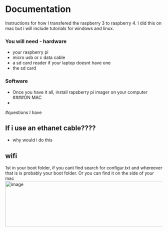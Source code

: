 # Documentation
Instructions for how I transfered the raspberry 3 to raspberry 4. I did this on mac but i will include tutorials for windows and linux.
### You will need - hardware
- your raspberry pi
- micro usb or c data cable
- a sd card reader if your laptop doesnt have one
- the sd card

### Software
- Once you have it all, install rapsberry pi imager on your computer 
####ON MAC
- 
#questions I have
## If i use an ethanet cable????
- why would i do this


## wifi
1st in your boot folder, if you cant find search for configur.txt and whereever that is is probably your boot folder. Or you can find it on the side of your mac
<img width="576" height="147" alt="image" src="https://github.com/user-attachments/assets/d75a443f-0a7d-430e-a30d-9376774c0509" />
